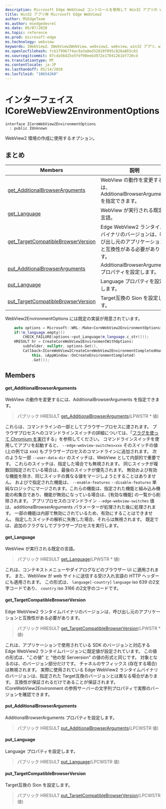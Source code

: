 ```yaml
---
description: Microsoft Edge WebView2 コントロールを使用して Win32 アプリの web コンテンツをホストする
title: Win32 アプリ用 Microsoft Edge WebView2
author: MSEdgeTeam
ms.author: msedgedevrel
ms.date: 05/07/2020
ms.topic: reference
ms.prod: microsoft-edge
ms.technology: webview
keywords: IWebView2、IWebView2WebView、webview2、webview、win32 アプリ、win32、edge、ICoreWebView2、ICoreWebView2Controller、browser control、edge html
ms.openlocfilehash: fcb17996774ac9a3a0ed32810f095c828a8b5c82
ms.sourcegitcommit: 07cda56425e5fdf90eeb3972e17041261bf720cd
ms.translationtype: MT
ms.contentlocale: ja-JP
ms.lasthandoff: 05/14/2020
ms.locfileid: "10654260"
---
```

# インターフェイス ICoreWebView2EnvironmentOptions 

```
interface ICoreWebView2EnvironmentOptions
  : public IUnknown
```

WebView2 環境の作成に使用するオプション。

## まとめ

 Members                        | 説明
--------------------------------|---------------------------------------------
[get_AdditionalBrowserArguments](#get_additionalbrowserarguments) | WebView の動作を変更するには、AdditionalBrowserArguments を指定できます。
[get_Language](#get_language) | WebView が実行される既定の言語。
[get_TargetCompatibleBrowserVersion](#get_targetcompatiblebrowserversion) | Edge WebView2 ランタイムバイナリのバージョンは、呼び出し元のアプリケーションと互換性がある必要があります。
[put_AdditionalBrowserArguments](#put_additionalbrowserarguments) | AdditionalBrowserArguments プロパティを設定します。
[put_Language](#put_language) | Language プロパティを設定します。
[put_TargetCompatibleBrowserVersion](#put_targetcompatiblebrowserversion) | Target互換の Sion を設定します。

WebView2EnvironmentOptions には既定の実装が用意されています。

```cpp
    auto options = Microsoft::WRL::Make<CoreWebView2EnvironmentOptions>();
    if(!m_language.empty())
        CHECK_FAILURE(options->put_Language(m_language.c_str()));
    HRESULT hr = CreateCoreWebView2EnvironmentWithOptions(
        subFolder, nullptr, options.Get(),
        Callback<ICoreWebView2CreateCoreWebView2EnvironmentCompletedHandler>(
            this, &AppWindow::OnCreateEnvironmentCompleted)
            .Get());
```

## Members

#### get_AdditionalBrowserArguments 

WebView の動作を変更するには、AdditionalBrowserArguments を指定できます。

> パブリック HRESULT [get_AdditionalBrowserArguments](#get_additionalbrowserarguments)(LPWSTR * 値)

これらは、コマンドラインの一部としてブラウザープロセスに渡されます。 ブラウザプロセスへのコマンドラインスイッチの詳細については、「[フラグを使って Chromium を実行](https://aka.ms/RunChromiumWithFlags)する」を参照してください。 コマンドラインスイッチを使用してアプリを起動すると、 `--edge-webview-switches=xxx` そのスイッチの値 (上の例では xxx) もブラウザープロセスのコマンドラインに追加されます。 次のような一部 `--user-data-dir` のスイッチは、WebView として内部的で重要です。 これらのスイッチは、指定した場合でも無視されます。 同じスイッチが複数回指定されている場合は、最後のスイッチが優先されます。 無効および有効な機能を除き、同じスイッチの異なる値をマージしようとすることはありません。 およびで指定された機能は、 `--enable-features` `--disable-features` 単純なロジックにマージされます。これらの機能は、指定された機能と組み込み機能の和集合であり、機能が無効になっている場合は、[有効な機能] の一覧から削除されます。 アプリプロセスのコマンドライン `--edge-webview-switches` 値は、additionalBrowserArguments パラメーターが処理された後に処理されます。 一部の機能は内部で無効にされているため、有効にすることはできません。 指定したスイッチの解析に失敗した場合、それらは無視されます。 既定では、追加のフラグなしでブラウザープロセスを実行します。

#### get_Language 

WebView が実行される既定の言語。

> パブリック HRESULT [get_Language](#get_language)(LPWSTR * 値)

これは、コンテキストメニューやダイアログなどのブラウザー Ui に適用されます。 また、WebView が web サイトに送信する受け入れ言語の HTTP ヘッダーにも適用されます。 この形式は、 `language[-country]` `language` iso 639 の2文字コードであり、 `country` iso 3166 の2文字のコードです。

#### get_TargetCompatibleBrowserVersion 

Edge WebView2 ランタイムバイナリのバージョンは、呼び出し元のアプリケーションと互換性がある必要があります。

> パブリック HRESULT [get_TargetCompatibleBrowserVersion](#get_targetcompatiblebrowserversion)(LPWSTR * 値)

これは、アプリケーションで使用されている SDK のバージョンと対応する Edge WebView2 ランタイムバージョンに既定値が設定されています。 この値の形式は、"この値" と "他の型 Serversion" の値の形式と同じです。 対象となるのは、のバージョン部分だけです。 チャネルのサフィックス (存在する場合) は無視されます。 実際に使用されている Edge WebView2 ランタイムバイナリのバージョンは、指定された Target互換のバージョンとは異なる場合があります。 互換性が保証されるだけであることが保証されます。 ICoreWebView2Environment の参照サーバーの文字列プロパティで実際のバージョンを確認できます。

#### put_AdditionalBrowserArguments 

AdditionalBrowserArguments プロパティを設定します。

> パブリック HRESULT [put_AdditionalBrowserArguments](#put_additionalbrowserarguments)(LPCWSTR 値)

#### put_Language 

Language プロパティを設定します。

> パブリック HRESULT [put_Language](#put_language)(LPCWSTR 値)

#### put_TargetCompatibleBrowserVersion 

Target互換の Sion を設定します。

> パブリック HRESULT [put_TargetCompatibleBrowserVersion](#put_targetcompatiblebrowserversion)(LPCWSTR 値)

